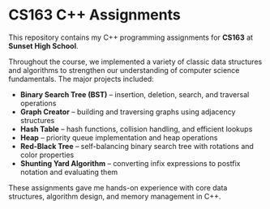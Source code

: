 # CS163 C++ Assignments  

This repository contains my C++ programming assignments for **CS163** at **Sunset High School**.  

Throughout the course, we implemented a variety of classic data structures and algorithms to strengthen our understanding of computer science fundamentals. The major projects included:  

- **Binary Search Tree (BST)** – insertion, deletion, search, and traversal operations  
- **Graph Creator** – building and traversing graphs using adjacency structures  
- **Hash Table** – hash functions, collision handling, and efficient lookups  
- **Heap** – priority queue implementation and heap operations  
- **Red-Black Tree** – self-balancing binary search tree with rotations and color properties  
- **Shunting Yard Algorithm** – converting infix expressions to postfix notation and evaluating them  

These assignments gave me hands-on experience with core data structures, algorithm design, and memory management in C++.  
